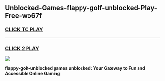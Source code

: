 
## Unblocked-Games-flappy-golf-unblocked-Play-Free-wo67f
<h3>
<a href="https://premium76.site?title=flappy-golf-unblocked&ref=18A1">CLICK TO PLAY</a></h3>
<hr>

<h3>
<a href="https://premium76.site?title=flappy-golf-unblocked&ref=18A1">CLICK 2 PLAY</a>
  
</h3>

<a href="https://premium76.site?title=flappy-golf-unblocked&ref=18A1"><img src="https://clearcache.store/games.png"></a>


**flappy-golf-unblocked games unblocked: Your Gateway to Fun and Accessible Online Gaming**
